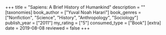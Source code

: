 +++
title = "Sapiens: A Brief History of Humankind"
description = ""
[taxonomies]
book_author = ["Yuval Noah Harari"] 
book_genres = ["Nonfiction", "Science", "History", "Anthropology", "Sociology"]
publish_year = ["2011"]
my_rating = ["5"]
consumed_type = ["Book"]
[extra]
date = 2019-08-08
reviewed = false
+++

